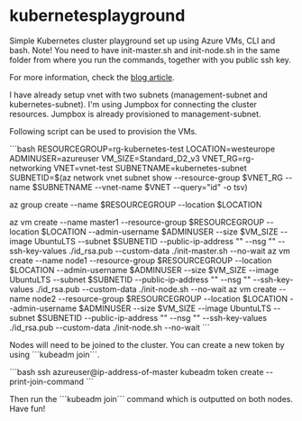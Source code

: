 # kubernetesplayground

Simple Kubernetes cluster playground set up using Azure VMs, CLI and bash. Note! You need to have init-master.sh and init-node.sh in the same folder from where you run the commands, together with you public ssh key.

For more information, check the [blog article](https://building4.cloud/set-up-kubernetes-cluster-playground-with-azure-virtual-machines-and-cli.html).

I have already setup vnet with two subnets (management-subnet and kubernetes-subnet). I'm using Jumpbox for connecting the cluster resources. Jumpbox is already provisioned to management-subnet. 

Following script can be used to provision the VMs.

´´´bash
RESOURCEGROUP=rg-kubernetes-test
LOCATION=westeurope
ADMINUSER=azureuser
VM_SIZE=Standard_D2_v3
VNET_RG=rg-networking
VNET=vnet-test 
SUBNETNAME=kubernetes-subnet
SUBNETID=$(az network vnet subnet show --resource-group $VNET_RG --name $SUBNETNAME --vnet-name $VNET --query="id" -o tsv)

az group create --name $RESOURCEGROUP --location $LOCATION

az vm create --name master1 --resource-group $RESOURCEGROUP --location $LOCATION --admin-username $ADMINUSER --size $VM_SIZE --image UbuntuLTS --subnet $SUBNETID --public-ip-address "" --nsg "" --ssh-key-values ./id_rsa.pub --custom-data ./init-master.sh --no-wait
az vm create --name node1 --resource-group $RESOURCEGROUP --location $LOCATION --admin-username $ADMINUSER --size $VM_SIZE --image UbuntuLTS --subnet $SUBNETID --public-ip-address "" --nsg "" --ssh-key-values ./id_rsa.pub --custom-data ./init-node.sh --no-wait
az vm create --name node2 --resource-group $RESOURCEGROUP --location $LOCATION --admin-username $ADMINUSER --size $VM_SIZE --image UbuntuLTS --subnet $SUBNETID --public-ip-address "" --nsg "" --ssh-key-values ./id_rsa.pub --custom-data ./init-node.sh --no-wait
´´´

Nodes will need to be joined to the cluster. You can create a new token by using ´´´kubeadm join´´´.

´´´bash
ssh azureuser@ip-address-of-master
kubeadm token create --print-join-command
´´´

Then run the ´´´kubeadm join´´´ command which is outputted on both nodes. Have fun!
